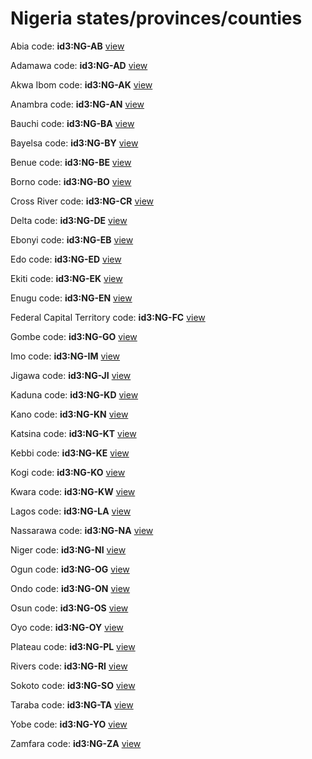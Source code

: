 # Nigeria states/provinces/counties
Abia     code: **id3:NG-AB**     [view](../export/geojson/medium/id3/ng/ab.geojson)     


Adamawa     code: **id3:NG-AD**     [view](../export/geojson/medium/id3/ng/ad.geojson)     


Akwa Ibom     code: **id3:NG-AK**     [view](../export/geojson/medium/id3/ng/ak.geojson)     


Anambra     code: **id3:NG-AN**     [view](../export/geojson/medium/id3/ng/an.geojson)     


Bauchi     code: **id3:NG-BA**     [view](../export/geojson/medium/id3/ng/ba.geojson)     


Bayelsa     code: **id3:NG-BY**     [view](../export/geojson/medium/id3/ng/by.geojson)     


Benue     code: **id3:NG-BE**     [view](../export/geojson/medium/id3/ng/be.geojson)     


Borno     code: **id3:NG-BO**     [view](../export/geojson/medium/id3/ng/bo.geojson)     


Cross River     code: **id3:NG-CR**     [view](../export/geojson/medium/id3/ng/cr.geojson)     


Delta     code: **id3:NG-DE**     [view](../export/geojson/medium/id3/ng/de.geojson)     


Ebonyi     code: **id3:NG-EB**     [view](../export/geojson/medium/id3/ng/eb.geojson)     


Edo     code: **id3:NG-ED**     [view](../export/geojson/medium/id3/ng/ed.geojson)     


Ekiti     code: **id3:NG-EK**     [view](../export/geojson/medium/id3/ng/ek.geojson)     


Enugu     code: **id3:NG-EN**     [view](../export/geojson/medium/id3/ng/en.geojson)     


Federal Capital Territory     code: **id3:NG-FC**     [view](../export/geojson/medium/id3/ng/fc.geojson)     


Gombe     code: **id3:NG-GO**     [view](../export/geojson/medium/id3/ng/go.geojson)     


Imo     code: **id3:NG-IM**     [view](../export/geojson/medium/id3/ng/im.geojson)     


Jigawa     code: **id3:NG-JI**     [view](../export/geojson/medium/id3/ng/ji.geojson)     


Kaduna     code: **id3:NG-KD**     [view](../export/geojson/medium/id3/ng/kd.geojson)     


Kano     code: **id3:NG-KN**     [view](../export/geojson/medium/id3/ng/kn.geojson)     


Katsina     code: **id3:NG-KT**     [view](../export/geojson/medium/id3/ng/kt.geojson)     


Kebbi     code: **id3:NG-KE**     [view](../export/geojson/medium/id3/ng/ke.geojson)     


Kogi     code: **id3:NG-KO**     [view](../export/geojson/medium/id3/ng/ko.geojson)     


Kwara     code: **id3:NG-KW**     [view](../export/geojson/medium/id3/ng/kw.geojson)     


Lagos     code: **id3:NG-LA**     [view](../export/geojson/medium/id3/ng/la.geojson)     


Nassarawa     code: **id3:NG-NA**     [view](../export/geojson/medium/id3/ng/na.geojson)     


Niger     code: **id3:NG-NI**     [view](../export/geojson/medium/id3/ng/ni.geojson)     


Ogun     code: **id3:NG-OG**     [view](../export/geojson/medium/id3/ng/og.geojson)     


Ondo     code: **id3:NG-ON**     [view](../export/geojson/medium/id3/ng/on.geojson)     


Osun     code: **id3:NG-OS**     [view](../export/geojson/medium/id3/ng/os.geojson)     


Oyo     code: **id3:NG-OY**     [view](../export/geojson/medium/id3/ng/oy.geojson)     


Plateau     code: **id3:NG-PL**     [view](../export/geojson/medium/id3/ng/pl.geojson)     


Rivers     code: **id3:NG-RI**     [view](../export/geojson/medium/id3/ng/ri.geojson)     


Sokoto     code: **id3:NG-SO**     [view](../export/geojson/medium/id3/ng/so.geojson)     


Taraba     code: **id3:NG-TA**     [view](../export/geojson/medium/id3/ng/ta.geojson)     


Yobe     code: **id3:NG-YO**     [view](../export/geojson/medium/id3/ng/yo.geojson)     


Zamfara     code: **id3:NG-ZA**     [view](../export/geojson/medium/id3/ng/za.geojson)     

